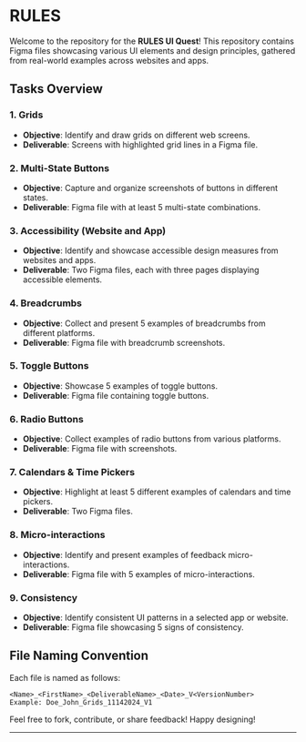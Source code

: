 # RULES

Welcome to the repository for the **RULES UI Quest**! This repository contains Figma files showcasing various UI elements and design principles, gathered from real-world examples across websites and apps.

## Tasks Overview

### 1. **Grids**

- **Objective**: Identify and draw grids on different web screens.
- **Deliverable**: Screens with highlighted grid lines in a Figma file.

### 2. **Multi-State Buttons**

- **Objective**: Capture and organize screenshots of buttons in different states.
- **Deliverable**: Figma file with at least 5 multi-state combinations.

### 3. **Accessibility (Website and App)**

- **Objective**: Identify and showcase accessible design measures from websites and apps.
- **Deliverable**: Two Figma files, each with three pages displaying accessible elements.

### 4. **Breadcrumbs**

- **Objective**: Collect and present 5 examples of breadcrumbs from different platforms.
- **Deliverable**: Figma file with breadcrumb screenshots.

### 5. **Toggle Buttons**

- **Objective**: Showcase 5 examples of toggle buttons.
- **Deliverable**: Figma file containing toggle buttons.

### 6. **Radio Buttons**

- **Objective**: Collect examples of radio buttons from various platforms.
- **Deliverable**: Figma file with screenshots.

### 7. **Calendars & Time Pickers**

- **Objective**: Highlight at least 5 different examples of calendars and time pickers.
- **Deliverable**: Two Figma files.

### 8. **Micro-interactions**

- **Objective**: Identify and present examples of feedback micro-interactions.
- **Deliverable**: Figma file with 5 examples of micro-interactions.

### 9. **Consistency**

- **Objective**: Identify consistent UI patterns in a selected app or website.
- **Deliverable**: Figma file showcasing 5 signs of consistency.

## File Naming Convention

Each file is named as follows:

```
<Name>_<FirstName>_<DeliverableName>_<Date>_V<VersionNumber>
Example: Doe_John_Grids_11142024_V1
```

Feel free to fork, contribute, or share feedback! Happy designing!

---

